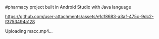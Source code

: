 #pharmacy project built in Android Studio with Java language


https://github.com/user-attachments/assets/e1c18683-a3af-475c-9dc2-f3753494a128



Uploading macc.mp4…

